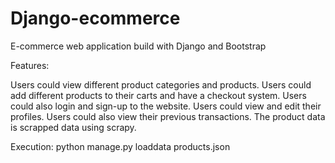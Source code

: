# Django-ecommerce
E-commerce web application build with Django and Bootstrap

Features:

Users could view different product categories and products.
Users could add different products to their carts and have a checkout system.
Users could also login and sign-up to the website.
Users could view and edit their profiles.
Users could also view their previous transactions.
The product data is scrapped data using scrapy.

Execution: python manage.py loaddata products.json

